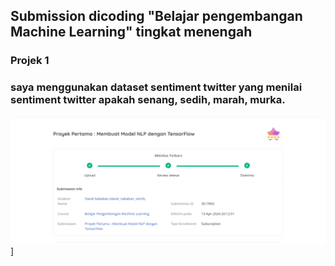## Submission dicoding "Belajar pengembangan Machine Learning" tingkat menengah
### Projek 1
### saya menggunakan dataset sentiment twitter yang menilai sentiment twitter apakah senang, sedih, marah, murka.

![alt text](https://github.com/DavidNbEE/NLP-TRAINING-DICODING-SUBMISSION/blob/main/Screenshot%202024-05-16%20122037.png)]

